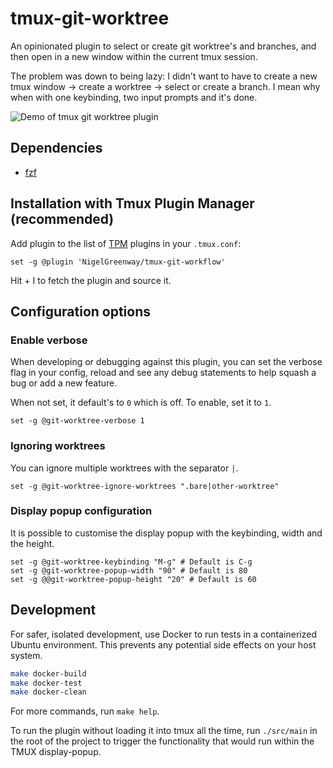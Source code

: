 # tmux-git-worktree

An opinionated plugin to select or create git worktree's and branches, and then open in a new window within the current tmux session.

The problem was down to being lazy: I didn't want to have to create a new tmux window -> create a worktree -> select or create a branch. I mean why when with one keybinding, two input prompts and it's done.

![Demo of tmux git worktree plugin](./assets/demo.webp "Demo of Git Worktree tmux plugin")

## Dependencies

 - [fzf](https://github.com/junegunn/fzf)

## Installation with Tmux Plugin Manager (recommended)

Add plugin to the list of [TPM](https://github.com/tmux-plugins/tpm) plugins in your `.tmux.conf`:

```tmux
set -g @plugin 'NigelGreenway/tmux-git-workflow'
```

Hit <prefix> + I to fetch the plugin and source it.

## Configuration options

### Enable verbose

When developing or debugging against this plugin, you can set the verbose flag in your config, reload and see any debug statements to help squash a bug or add a new feature.

When not set, it default's to `0` which is off. To enable, set it to `1`.

```tmux
set -g @git-worktree-verbose 1
```

### Ignoring worktrees

You can ignore multiple worktrees with the separator `|`.

```tmux
set -g @git-worktree-ignore-worktrees ".bare|other-worktree"
```

### Display popup configuration

It is possible to customise the display popup with the keybinding, width and the height.

```tmux
set -g @git-worktree-keybinding "M-g" # Default is C-g
set -g @git-worktree-popup-width "90" # Default is 80
set -g @@git-worktree-popup-height "20" # Default is 60
```

## Development

For safer, isolated development, use Docker to run tests in a containerized Ubuntu environment. This prevents any potential side effects on your host system.

```bash
make docker-build
make docker-test
make docker-clean
```

For more commands, run `make help`.

To run the plugin without loading it into tmux all the time, run `./src/main` in the root of the project to trigger the functionality that would run within the TMUX display-popup.
